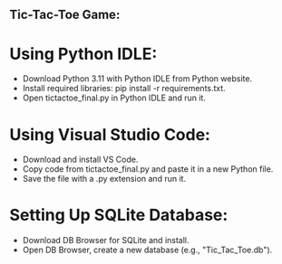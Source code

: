 ## Tic-Tac-Toe Game:

# Using Python IDLE:
* Download Python 3.11 with Python IDLE from Python website.
* Install required libraries: pip install -r requirements.txt.
* Open tictactoe_final.py in Python IDLE and run it.

# Using Visual Studio Code:
* Download and install VS Code.
* Copy code from tictactoe_final.py and paste it in a new Python file.
* Save the file with a .py extension and run it.

# Setting Up SQLite Database:
* Download DB Browser for SQLite and install.
* Open DB Browser, create a new database (e.g., "Tic_Tac_Toe.db").
